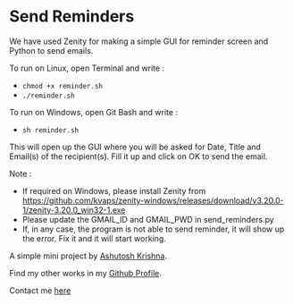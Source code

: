 # Send Reminders
We have used Zenity for making a simple GUI for reminder screen and Python to send emails.

To run on Linux, open Terminal and write :
* `chmod +x reminder.sh`
* `./reminder.sh`

To run on Windows, open Git Bash and write : 
* `sh reminder.sh`

This will open up the GUI where you will be asked for Date, Title and Email(s) of the recipient(s). Fill it up and click on OK to send the email.


Note : 
* If required on Windows, please install Zenity from https://github.com/kvaps/zenity-windows/releases/download/v3.20.0-1/zenity-3.20.0_win32-1.exe
* Please update the GMAIL_ID and GMAIL_PWD in send_reminders.py
* If, in any case, the program is not able to send reminder, it will show up the error. Fix it and it will start working.

A simple mini project by [Ashutosh Krishna](http://ashutoshkrris.herokuapp.com).

Find my other works in my [Github Profile](https://github.com/ashutoshkrris).

Contact me [here](http://ashutoshkrris.herokuapp.com/contact.html)
